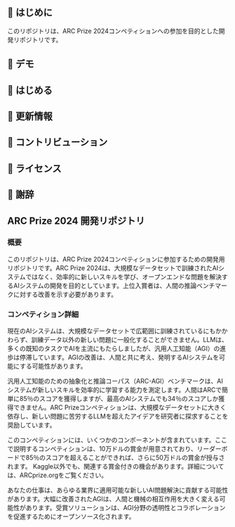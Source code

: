 ## 🌟 はじめに

このリポジトリは、ARC Prize 2024コンペティションへの参加を目的とした開発リポジトリです。

## 🎥 デモ

## 🚀 はじめる

## 📝 更新情報

## 🤝 コントリビューション

## 📄 ライセンス

## 🙏 謝辞

## ARC Prize 2024 開発リポジトリ

### 概要

このリポジトリは、ARC Prize 2024コンペティションに参加するための開発用リポジトリです。ARC Prize 2024は、大規模なデータセットで訓練されたAIシステムではなく、効率的に新しいスキルを学び、オープンエンドな問題を解決するAIシステムの開発を目的としています。上位入賞者は、人間の推論ベンチマークに対する改善を示す必要があります。

### コンペティション詳細

現在のAIシステムは、大規模なデータセットで広範囲に訓練されているにもかかわらず、訓練データ以外の新しい問題に一般化することができません。LLMは、多くの既知のタスクでAIを主流にもたらしましたが、汎用人工知能（AGI）の進歩は停滞しています。AGIの改善は、人間と共に考え、発明するAIシステムを可能にする可能性があります。

汎用人工知能のための抽象化と推論コーパス（ARC-AGI）ベンチマークは、AIシステムが新しいスキルを効率的に学習する能力を測定します。人間はARCで簡単に85％のスコアを獲得しますが、最高のAIシステムでも34％のスコアしか獲得できません。ARC Prizeコンペティションは、大規模なデータセットに大きく依存し、新しい問題に苦労するLLMを超えたアイデアを研究者に探求することを奨励しています。

このコンペティションには、いくつかのコンポーネントが含まれています。ここで説明するコンペティションは、10万ドルの賞金が用意されており、リーダーボードで85％のスコアを超えることができれば、さらに50万ドルの賞金が授与されます。 Kaggle以外でも、関連する賞金付きの機会があります。詳細については、ARCprize.orgをご覧ください。

あなたの仕事は、あらゆる業界に適用可能な新しいAI問題解決に貢献する可能性があります。大幅に改善されたAGIは、人間と機械の相互作用を大きく変える可能性があります。受賞ソリューションは、AGI分野の透明性とコラボレーションを促進するためにオープンソース化されます。 
